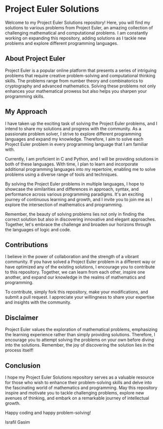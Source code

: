 # Project Euler Solutions

Welcome to my Project Euler Solutions repository! Here, you will find my solutions to various problems from Project Euler, an amazing collection of challenging mathematical and computational problems. I am constantly working on expanding this repository, adding solutions as I tackle new problems and explore different programming languages.

## About Project Euler

Project Euler is a popular online platform that presents a series of intriguing problems that require creative problem-solving and computational thinking skills. The problems range from number theory and combinatorics to cryptography and advanced mathematics. Solving these problems not only enhances your mathematical prowess but also helps you sharpen your programming skills.

## My Approach

I have taken up the exciting task of solving the Project Euler problems, and I intend to share my solutions and progress with the community. As a passionate problem solver, I strive to explore different programming languages and expand my knowledge. Therefore, I aim to solve each Project Euler problem in every programming language that I am familiar with.

Currently, I am proficient in C and Python, and I will be providing solutions in both of these languages. With time, I plan to learn and incorporate additional programming languages into my repertoire, enabling me to solve problems using a diverse range of tools and techniques.

By solving the Project Euler problems in multiple languages, I hope to showcase the similarities and differences in approach, syntax, and performance across various programming paradigms. It's an exciting journey of continuous learning and growth, and I invite you to join me as I explore the intersection of mathematics and programming.

Remember, the beauty of solving problems lies not only in finding the correct solution but also in discovering innovative and elegant approaches. Together, let's embrace the challenge and broaden our horizons through the languages of logic and code.

## Contributions

I believe in the power of collaboration and the strength of a vibrant community. If you have solved a Project Euler problem in a different way or have optimized any of the existing solutions, I encourage you to contribute to this repository. Together, we can learn from each other, inspire one another, and expand our knowledge in the realms of mathematics and programming.

To contribute, simply fork this repository, make your modifications, and submit a pull request. I appreciate your willingness to share your expertise and insights with the community.

## Disclaimer

Project Euler values the exploration of mathematical problems, emphasizing the learning experience rather than simply providing solutions. Therefore, I encourage you to attempt solving the problems on your own before diving into the solutions. Remember, the joy of discovering the solution lies in the process itself!

## Conclusion

I hope my Project Euler Solutions repository serves as a valuable resource for those who wish to enhance their problem-solving skills and delve into the fascinating world of mathematics and programming. May this repository inspire and motivate you to tackle challenging problems, explore new avenues of thinking, and embark on a remarkable journey of intellectual growth.

Happy coding and happy problem-solving!

Israfil Gasim
